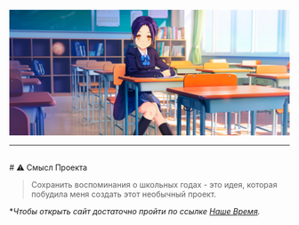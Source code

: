 ![munificent.github.io](shkola.png)
<br />

---

<br />
# ⚠️ Смысл Проекта

> Сохранить воспоминания о школьных годах - это идея, которая побудила меня создать этот необычный проект.


**Чтобы открыть сайт достаточно пройти по ссылке [Наше Время](https://munnificent.github.io/munificent.github.io/).*